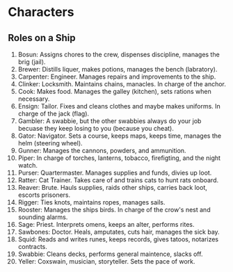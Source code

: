 # Characters

## Roles on a Ship
1. Bosun: Assigns chores to the crew, dispenses discipline, manages the brig (jail). 
2. Brewer: Distills liquer, makes potions, manages the bench (labratory).
3. Carpenter: Engineer. Manages repairs and improvements to the ship.
4. Clinker: Locksmith. Maintains chains, manacles. In charge of the anchor.
5. Cook: Makes food. Manages the galley (kitchen), sets rations when necessary. 
6. Ensign: Tailor. Fixes and cleans clothes and maybe makes uniforms. In charge of the jack (flag).
7. Gambler: A swabbie, but the other swabbies always do your job becuase they keep losing to you (because you cheat).
8. Gator: Navigator. Sets a course, keeps maps, keeps time, manages the helm (steering wheel).
9. Gunner: Manages the cannons, powders, and ammunition.
10. Piper: In charge of torches, lanterns, tobacco, firefigting, and the night watch.
11. Purser: Quartermaster. Manages supplies and funds, divies up loot.
12. Ratter: Cat Trainer. Takes care of and trains cats to hunt rats onboard.
13. Reaver: Brute. Hauls supplies, raids other ships, carries back loot, escorts prisoners.
14. Rigger: Ties knots, maintains ropes, manages sails.
15. Rooster: Manages the ships birds. In charge of the crow's nest and sounding alarms.
16. Sage: Priest. Interprets omens, keeps an alter, performs rites.
17. Sawbones: Doctor. Heals, amputates, cuts hair, manages the sick bay.
18. Squid: Reads and writes runes, keeps records, gives tatoos, notarizes contracts.
19. Swabbie: Cleans decks, performs general maintence, slacks off.
20. Yeller: Coxswain, musician, storyteller. Sets the pace of work.





